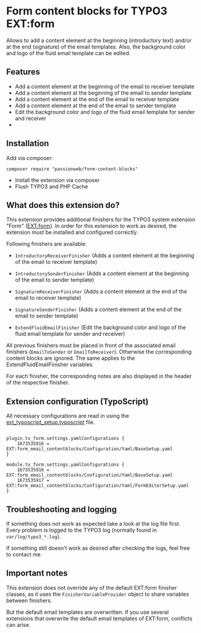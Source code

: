 # Form content blocks for TYPO3 EXT:form

Allows to add a content element at the beginning (introductory text) and/or at the end (signature) of the email templates. Also, the background color and logo of the fluid email template can be edited.

## Features

- Add a content element at the beginning of the email to receiver template
- Add a content element at the beginning of the email to sender template
- Add a content element at the end of the email to receiver template
- Add a content element at the end of the email to sender template
- Edit the background color and logo of the fluid email template for sender and receiver
-
## Installation

Add via composer:

    composer require "passionweb/form-content-blocks"

* Install the extension via composer
* Flush TYPO3 and PHP Cache

## What does this extension do?

This extension provides additional finishers for the TYPO3 system extension "Form" ([EXT:form](https://docs.typo3.org/c/typo3/cms-form/11.5/en-us/Index.html "EXT:form")). In order for this extension to work as desired, the extension must be installed and configured correctly.

Following finishers are available:

 - `IntroductoryReceiverFinisher` (Adds a content element at the beginning of the email to receiver template)

 - `IntroductorySenderFinisher` (Adds a content element at the beginning of the email to sender template)

 - `SignatureReceiverFinisher` (Adds a content element at the end of the email to receiver template)

 - `SignatureSenderFinisher` (Adds a content element at the end of the email to sender template)

 - `ExtendFluidEmailFinisher` (Edit the background color and logo of the fluid email template for sender and receiver)

All previous finishers must be placed in front of the associated email finishers (`EmailToSender` or `EmailToReceiver`). Otherwise the corresponding content blocks are ignored. The same applies to the ExtendFluidEmailFinisher variables.

For each finisher, the corresponding notes are also displayed in the header of the respective finisher.

## Extension configuration (TypoScript)

All necessary configurations are read in using the [ext\_typoscript\_setup.typoscript](./ext_typoscript_setup.typoscript) file.

```

plugin.tx_form.settings.yamlConfigurations {
    1673535916 = EXT:form_email_contentblocks/Configuration/Yaml/BaseSetup.yaml
}

module.tx_form.settings.yamlConfigurations {
    1673535916 = EXT:form_email_contentblocks/Configuration/Yaml/BaseSetup.yaml
    1673535917 = EXT:form_email_contentblocks/Configuration/Yaml/FormEditorSetup.yaml
}

```

## Troubleshooting and logging

If something does not work as expected take a look at the log file first.
Every problem is logged to the TYPO3 log (normally found in `var/log/typo3_*.log`).

If something still doesn't work as desired after checking the logs, feel free to contact me.

## Important notes

This extension does not override any of the default EXT:form finisher classes, as it uses the `FinisherVariableProvider` object to share variables between finishers.

But the default email templates are overwritten. If you use several extensions that overwrite the default email templates of EXT:form, conflicts can arise.

